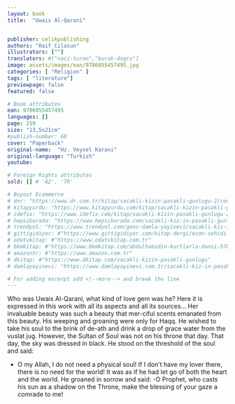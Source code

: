 ```yaml
---
layout: book
title:  "Uwais Al-Qarani"


publisher: celikpublishing
authors: "Raif Cilasun"
illustrators: [""]
translators: #["naci-turan","burak-dogru"]
image: assets/images/ean/9786055457495.jpg
categories: [ "Religion" ]
tags: [ "literature"]
previewpage: false
featured: false

# Book attributes
ean: 9786055457495
languages: []
page: 259
size: "13,5x21cm"
#publish-number: 60
cover: "Paperback"
original-name:  "Hz. Veysel Karani"
original-language: "Turkish"
youtube:

# Foreign Rights attributes
sold: [] # 'AZ', 'TR'

# Buyout Ecommerce
# dnr: "https://www.dr.com.tr/kitap/sacakli-kizin-pasakli-gunlugu-2/cocuk-ve-genclik/genclik-10-yas/roman-oyku/urunno=0001893059001"
# kitapyurdu: "https://www.kitapyurdu.com/kitap/sacakli-kizin-pasakli-gunlugu-2-/560122.html&filter_name=Sa%C3%A7akl%C4%B1+K%C4%B1z%27%C4%B1n+Pasakl%C4%B1+G%C3%BCnl%C3%BC%C4%9F%C3%BC+2"
# idefix: "https://www.idefix.com/kitap/sacakli-kizin-pasakli-gunlugu-2/cocuk-ve-genclik/genclik-10-yas/roman-oyku/urunno=0001893059001"
# hepsiburada: "https://www.hepsiburada.com/sacakli-kiz-in-pasakli-gunlugu-2-damla-yayinevi-p-HBV000012ER86"
# trendyol: "https://www.trendyol.com/genc-damla-yayinevi/sacakli-kiz-in-pasakli-gunlugu-2-p-54825777"
# gittigidiyor: #"https://www.gittigidiyor.com/kitap-dergi/ezan-sehidi-adnan-menderes_pdp_732728793"
# odatvkitap: #"https://www.odatvkitap.com.tr"
# bkmkitap: #"https://www.bkmkitap.com/abdulhamidin-kurtlarla-dansi-578226"
# amazontr: #"https://www.amazon.com.tr"
# dkitap: #"https://www.dkitap.com/sacakli-kizin-pasakli-gunlugu"
# damlayayinevi: "https://www.damlayayinevi.com.tr/sacakli-kiz-in-pasakli-gunlugu-2-bu-iste-bi-terslik-var"

# For adding excerpt add <!--more--> and break the line
---
```

Who was Uwais Al-Qarani, what kind of love gem
was he? Here it is expressed in this work with all
its aspects and all its sources… Her invaluable
beauty was such a beauty that mer-ciful scents
emanated from this beauty. His weeping and
groaning were only for Haqq. He wished to take his
soul to the brink of de-ath and drink a drop of grace
water from the vuslat jug. However, the Sultan of
Soul was not on his throne that day. That day, the
sky was dressed in black.
He stood on the threshold of the soul and said:
- O my Allah, I do not need a physical soul! If I
don’t have my lover there, there is no need for the
world!
It was as if he had let go of both the heart and the
world. He groaned in sorrow and said:
-O Prophet, who casts his sun as a shadow on
the Throne, make the blessing of your gaze a comrade to me!
<!--more--> 

